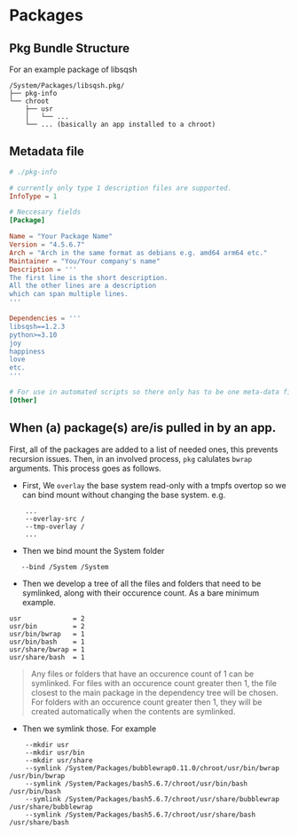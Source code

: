 # Packages

## Pkg Bundle Structure
For an example package of libsqsh
```
/System/Packages/libsqsh.pkg/
├── pkg-info
└── chroot
	├── usr
	│	└── ...
	└── ... (basically an app installed to a chroot)
```

## Metadata file
```toml
# ./pkg-info

# currently only type 1 description files are supported.
InfoType = 1

# Neccesary fields
[Package]

Name = "Your Package Name"
Version = "4.5.6.7"
Arch = "Arch in the same format as debians e.g. amd64 arm64 etc."
Maintainer = "You/Your company's name"
Description = '''
The first line is the short description.
All the other lines are a description
which can span multiple lines.
'''

Dependencies = '''
libsqsh==1.2.3
python>=3.10
joy
happiness
love
etc.
'''

# For use in automated scripts so there only has to be one meta-data file
[Other]
```

## When (a) package(s) are/is pulled in by an app.

First, all of the packages are added to a list of needed ones, this prevents recursion issues. Then,
in an involved process, ```pkg``` calulates ```bwrap``` arguments. This process goes as follows.

 - First, We ```overlay``` the base system read-only with a tmpfs overtop so we can bind mount without
	changing the base system. e.g.
```
	...
	--overlay-src /
	--tmp-overlay /
	...
```
 - Then we bind mount the System folder

 ```
	--bind /System /System
 ```

 - Then we develop a tree of all the files and folders that need to be symlinked, along with their
	occurence count. As a bare minimum example.

 ```
 usr             = 2
 usr/bin         = 2
 usr/bin/bwrap   = 1
 usr/bin/bash    = 1
 usr/share/bwrap = 1
 usr/share/bash  = 1
 ```
> Any files or folders that have an occurence count of 1 can be symlinked. For files with an occurence
> count greater then 1, the file closest to the main package in the dependency tree will be chosen.
> For folders with an occurence count greater then 1, they will be created automatically when the
> contents are symlinked.
 - Then we symlink those. For example

```
	--mkdir usr
	--mkdir usr/bin
	--mkdir usr/share
	--symlink /System/Packages/bubblewrap0.11.0/chroot/usr/bin/bwrap /usr/bin/bwrap
	--symlink /System/Packages/bash5.6.7/chroot/usr/bin/bash /usr/bin/bash
	--symlink /System/Packages/bash5.6.7/chroot/usr/share/bubblewrap /usr/share/bubblewrap
	--symlink /System/Packages/bash5.6.7/chroot/usr/share/bash /usr/share/bash
```